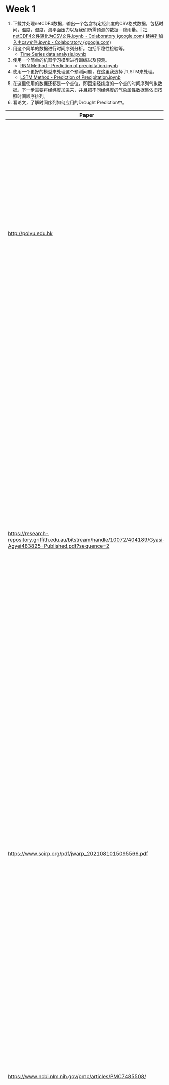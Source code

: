 # Week 1

1. 下载并处理netCDF4数据，输出一个包含特定经纬度的CSV格式数据，包括时间，温度，湿度，海平面压力以及我们所需预测的数据—降雨量。|
[把netCDF4文件转化为CSV文件.ipynb - Colaboratory (google.com)](https://colab.research.google.com/drive/1mOIKYZ4DrjF4IH5llI0KKn68sRWawW6p)
[替换列加入主csv文件.ipynb - Colaboratory (google.com)](https://colab.research.google.com/drive/1oySrXdK_yOxM0cGow9rHRk-zMchCL_oz)
2. 用这个简单的数据进行时间序列分析。包括平稳性检验等。
    - [Time Series data analysis.ipynb](https://colab.research.google.com/drive/1hu2gfUGSKEyGV9r5K6kG7mlPpKVz3aD7#scrollTo=ae4i6KHH211z)
3. 使用一个简单的机器学习模型进行训练以及预测。 
    - [RNN Method - Prediction of precipitation.ipynb](https://colab.research.google.com/drive/1JQJJaEqXEAFCjlkjuqsEx0Zn1ykAdDhi#scrollTo=umofRzBWlcsw)
4. 使用一个更好的模型来处理这个预测问题，在这里我选择了LSTM来处理。
    - [LSTM Method - Prediction of Precipitation.ipynb](https://colab.research.google.com/drive/1HE52cH7wIfjQl64MekuAGvopxx2SQtmu#scrollTo=ZlFnxgpCGl1j&uniqifier=1)
5. 在这里使用的数据还都是一个点位，即固定经纬度的一个点的时间序列气象数据。下一步需要将经纬度加进来，并且把不同经纬度的气象属性数据集依旧按照时间顺序排列。
6. 看论文，了解时间序列如何应用的Drought Prediction中。

| Paper | Summary |
| --- | --- |
| http://polyu.edu.hk | 1. 本文研究涉及两个时间序列，一个与 SPI 月度干旱指数数据相关，另一个与 SPI 参数的六个月数据相关。并且设计了不同的差分时间序列（包括季节性，非季节性，以及混合差分以形成新的时间序列）.2. This research utilizes ARIMA models and their general form, multiplicative seasonal ARIMA, to predict the drought index. Using assess metrics including: correlation coefficient (R),RMSE and MAE. 3. 一些小概念：Standardized Precipitation Index，Time Series Stationarity |
| https://research-repository.griffith.edu.au/bitstream/handle/10072/404189/Gyasi-Agyei483825-Published.pdf?sequence=2 | 1. 在这项研究中，建议将机器学习与标准化降水蒸散指数 (SPEI) 相结合，以分析 1980 年至 2019 年中国青藏高原代表性案例研究中的干旱情况。2. Four machine learning models of Random Forest (RF), the Extreme Gradient Boost (XGB), the Convolutional neural network (CNN) and the Long-term short memory (LSTM) 并比较这些模型在 SPEI 预测中的准确性和稳定性，并根据预测准确性选择最佳模型。3. 一些小概念：SPEI, Total Drought Duration (TDD), Drought Severity (DS), drought peak (DP) and Spatial Extent of Drought (SEoD)which were analyzed for specific drought events, Taylor diagrams4. 实验中首先将时间序列数据进行归一化，然后分别用RF, XGB, CNN 和LSTM的方法在七个气候输入组合的数据集分别训练模型。5. 评价指标: Nash–Sutcliffe model efficiency coefficient (NSE), MSE, MAE, mean bias error (MBE) and R. |
| https://www.scirp.org/pdf/jwarp_2021081015095566.pdf | 1. 本研究提出并评估了新开发的准确预测模型，该模型利用各种水文、气象和地质水文参数，以及使用具有各种预测提前期的人工神经网络 (ANN) 模型. 本研究的主要重点是构建并验证预测各种干旱情景的可行性和似是而非的准确性，包括次区域尺度的气象、水文和农业干旱情景。2. 干旱指标：PDSI、SPI、SMI 和 ENSO，文中均有简介3. 利用时间序列神经网络作为未来干旱预报情景的预测工具。特别是，具有外部输入的非线性自回归 (NARX) 模型被用作首选的神经网络工具。该模型在其过程中同时使用时间序列和回归分析。并用MSE来作为评估指标。 |
| https://www.ncbi.nlm.nih.gov/pmc/articles/PMC7485508/ | 1. Propose an ensemble approach for monthly drought prediction and to define and examine wet/dry events.2. Ensemble models are divided into three categories based on several weighting techniques that are the EEDP, WEDP and CEDP model.3. 干旱是根据三个集合模型预测的，即等集合干旱预测（EEDP），加权集合干旱预测 (WEDP) 和条件集合干旱预测 (CEDP) 模型。4. 评估指标：MAE, MSE, RMSE, MAPE, NRMSE, AB test |
| https://link.springer.com/article/10.1007/s12652-022-03701-7 | 1. 本文介绍了一种新的混合智能模型，即用于短期气象干旱预报的卷积长短期记忆（CNN-LSTM）的开发和验证程序。CNN-LSTM将长短期记忆（LSTM）网络与卷积神经网络（CNN）作为特征提取器进行偶联。2. 在这项研究中，对3个月的SPEI（SPEI-3）和6个月的SPEI（SPEI-6）进行了建模和预测，时间为一个月的提前期。使用自相关函数（ACF）和部分自相关函数（PACF）确定最佳输入向量（最佳滞后）。以经典的ANN和遗传编程（GP）技术为基准，以及两种深度学习技术，即LSTM和CNN，作为基线，用于对相关的预测场景进行建模3. 评估指标：including absolute error measures(RMSE, MAE) , best-fit goodness (NSE: Nash–Sutcliffe coefficient, and WI: Willmott's index)4. 也是使用SPEI作为衡量干旱的 |- 这几篇文章中了解到包括干旱指标（PDSI、SPI、SMI 和 ENSO，SPEI等），一些可以应用在气象数据中的模型（包括传统时间序列方法，AR，ARMA，ARIMA等和与机器学习深度学习相结合的时间序列方法ANN，RNN，LSTM，CNN-LSTM，Transformer等），以及评估模型效果的指标（MAE, MSE, RMSE, MAPE, NRMSE, AB test）。- 在文章对气象数据的预处理中，我们可以了解到以下常见的时间序列分析。1. 类似于引导策略搜索[(23) Physics-Guided AI for Learning Spatiotemporal Dynamics - YouTube](https://www.youtube.com/watch?v=eGz2y3DB_Sw)2. 简单了解了Transformer的架构以及其与RNN的区别。

## 时间序列处理的一些统计模型

1. **AR（自回归模型）**：自回归模型假设当前的值可以由过去的几个值线性表示。例如，一个AR(1)模型表示当前值是上一个值的函数，一个AR(2)模型表示当前值是过去两个值的函数，以此类推。具体来说，一个AR(p)模型可以表示为：
    
    Yt = c + φ1*Yt-1 + φ2*Yt-2 + ... + φp*Yt-p + εt
    
    其中，Yt是当前值，Yt-1是前一期的值，以此类推，c是常数，φ1到φp是参数，εt是误差项。
    
2. **MA（移动平均模型）**：移动平均模型假设当前值是过去误差项的线性组合。例如，一个MA(1)模型表示当前值是上一个误差项的函数，一个MA(2)模型表示当前值是过去两个误差项的函数，以此类推。具体来说，一个MA(q)模型可以表示为：
    
    Yt = µ + εt + θ1*εt-1 + θ2*εt-2 + ... + θq*εt-q
    
    其中，Yt是当前值，εt是当前误差项，εt-1是前一期的误差项，以此类推，µ是常数，θ1到θq是参数。误差项通常是通过最小化预测值和实际观察值之间的差异（例如，通过最小化均方误差）来估计的。
    
3. **ARMA（自回归移动平均模型）**：自回归移动平均模型是AR和MA模型的结合。它假设当前值既依赖于过去的值，也依赖于过去的误差项。一个ARMA(p, q)模型可以表示为：
    
    Yt = c + φ1*Yt-1 + ... + φp*Yt-p + εt + θ1*εt-1 + ... + θq*εt-q
    
4. **ARIMA（自回归集成移动平均模型）**：自回归集成移动平均模型是ARMA模型的扩展，它增加了一个集成部分来处理非平稳时间序列。ARIMA模型首先对原始数据进行差分操作，以得到平稳时间序列，然后在平稳时间序列上应用ARMA模型。一个ARIMA(p, d, q)模型表示对原始数据进行d阶差分后，得到的平稳时间序列满足ARMA(p, q)模型。

这些模型都有其适用的场景和限制，选择哪种模型取决于你的数据和你的研究问题。例如，AR模型通常用于处理具有滞后关系的数据，MA模型则适合处理噪声或震荡较大的数据，ARMA和ARIMA模型则可以处理更复杂的情况。

AR、MA、ARMA和ARIMA模型的参数通常通过最大似然估计法进行估计，这需要使用专门的统计软件或包，如R的**`forecast`**包或Python的**`statsmodels`**库。

这些模型的预测性能需要通过适当的模型验证和预测误差度量来评估，例如均方误差（MSE）、均方根误差（RMSE）或平均绝对误差（MAE）等。

值得注意的是，这些模型都基于一些假设，例如，误差项通常假设为独立同分布（i.i.d.），并且通常假设为正态分布。在应用这些模型之前，应检查这些假设是否成立。如果假设不成立，可能需要对数据进行适当的转换，例如对数转换或Box-Cox转换等。

另外，虽然AR、MA、ARMA和ARIMA模型在许多情况下都非常有用，但在一些复杂的情况下，可能需要使用更复杂的模型，例如，季节ARIMA模型、状态空间模型、或基于机器学习的预测模型等。

## 时间序列预测问题的一些机器学习，深度学习模型

1. **长短期记忆网络（LSTM）**：LSTM是一种特殊类型的循环神经网络（RNN），它能够学习并记住长期序列的信息。LSTM解决了传统RNN在处理长序列时出现的梯度消失问题。在时间序列预测中，LSTM能够记住过去的信息并利用这些信息对未来进行预测。
2. **门控循环单元（GRU）**：GRU是另一种特殊类型的RNN，它类似于LSTM但是结构更简单。GRU也能处理长序列，但是它将LSTM的遗忘门和输入门合并成一个“更新门”。虽然GRU的参数少于LSTM，但在某些任务上，GRU的性能与LSTM相当。
3. **序列到序列模型（Seq2Seq）**：Seq2Seq模型是一种使用RNN（如LSTM或GRU）进行编码和解码的模型，主要用于机器翻译、问答系统等任务。在时间序列预测中，Seq2Seq模型可以将一段时间序列数据（例如过去几天的销售数据）编码为固定长度的向量，然后将这个向量解码为未来的预测（例如未来几天的销售量）。
4. **一维卷积神经网络（1D-CNN）**：1D-CNN是卷积神经网络的一种变体，它在一维空间（即时间轴）上进行卷积操作。1D-CNN可以学习时间序列数据的局部模式，并能够处理长度可变的序列。在时间序列预测任务中，1D-CNN可以捕捉到一段时间窗口内的模式，并用这些模式进行未来的预测。
5. **DeepAR**
    
    DeepAR 是 Amazon Web Services (AWS) 提供的一种预测模型，它使用循环神经网络 (RNN) 来处理大规模、复杂的时间序列数据。DeepAR 能够处理各种时间序列数据，并且可以利用已有的历史数据来进行预测。这种模型对于解决复杂的时间序列问题，如股票价格预测、销售量预测、电力需求预测等非常有用。
    
    在 DeepAR 模型中，使用循环神经网络 (RNN) 学习历史时间序列数据的模式，并基于这些模式预测未来的数据点。RNN 是一种神经网络，可以记住先前输入的信息，这对于处理时间序列数据非常有用，因为时间序列数据的当前值往往与过去的值有关。
    
    DeepAR 还提供了一种处理缺失值和附加时间序列特征的方法。这使得它可以更好地处理现实世界的复杂时间序列问题，因为这些问题通常会包含缺失的数据点或者有额外的信息可以帮助进行预测。
    

## Some Concept

- SPEI
    
    标准化蒸发降水指数（Standardized Precipitation Evapotranspiration Index，简称SPEI）是一种用于评估干旱程度的指标。SPEI综合考虑了降水和蒸发两个因素，因此它不仅能反映降水的变化，还能反映温度和其他气候因素对蒸发的影响，从而更全面地评估干旱的程度。
    
    SPEI的计算方法如下：
    
    1. 首先，计算每个时间段（例如每月或每年）的蒸发降水差（即降水量减去蒸发量）。
    2. 然后，将蒸发降水差转换为概率分布，通常使用Gamma分布。
    3. 最后，将概率分布转换为标准正态分布，得到SPEI值。
    
    SPEI值的大小表示干旱的程度：正值表示湿润条件，负值表示干旱条件，值的绝对大小表示湿润或干旱的程度。例如，SPEI为-2表示严重干旱，SPEI为2表示严重湿润。
    
    SPEI可以计算不同的时间尺度，例如1个月，3个月，6个月，12个月等，以反映不同时间尺度上的干旱情况。例如，SPEI-3表示基于过去3个月的蒸发降水差计算的SPEI，它可以反映短期的干旱情况
    
- PACF
    
    偏自相关函数（Partial Autocorrelation Function，简称PACF）是时间序列分析中的一个重要概念。它用于描述一个时间序列中的观测值与其过去的观测值之间的关系，但是这种关系是在控制了其他过去观测值的影响之后的。
    
    具体来说，对于一个时间序列，其t时刻的观测值可能不仅与t-1时刻的观测值有关，还可能与t-2、t-3等更早的观测值有关。自相关函数（ACF）可以描述出t时刻的观测值与t-1、t-2、t-3等时刻的观测值之间的关系，但是这种关系中可能包含了一些间接的、通过其他过去观测值传递的影响。而偏自相关函数（PACF）则是在排除了这些间接影响之后，描述t时刻的观测值与t-1、t-2、t-3等时刻的观测值之间的直接关系。
    
    在实际应用中，PACF常常用于ARIMA模型等时间序列模型的建立。通过观察PACF的图形，可以帮助我们确定模型中的自回归项的阶数。例如，如果PACF在滞后k之后截尾（即从滞后k+1开始，所有的偏自相关系数都接近于0），那么我们可以考虑建立一个阶数为k的自回归模型。
    

## 数据处理pipeline

### Evaluation of Time Series Models in Simulating Different Monthly Scales of Drought Index for Improving Their Forecast Accuracy

1. **数据和研究区域**：文章首先选择了伊朗塞姆南市的气象数据作为研究对象，这些数据包括了从1973年到2020年的降雨统计数据。
2. **标准化降水指数（SPI）**：文章使用了标准化降水指数（SPI）来度量干旱。SPI是通过比较观测到的降水量和长期平均降水量来计算的。文章中详细解释了如何计算SPI，并给出了相关的公式。
3. **时间序列模型**：文章使用了ARIMA模型和它的一般形式，乘法季节性ARIMA，来预测干旱指数。文章中详细解释了如何选择最佳的模型，并给出了相关的公式。
4. **模型评估**：文章使用了不同的评估标准，如相关系数（R），均方根误差（RMSE），和平均绝对误差（MAE）来评估和分析模型的结果。
5. **模型预测**：在选择了最佳的模型后，文章使用了这个模型来预测未来24个月的干旱指数。文章中给出了预测结果的图表，并对结果进行了分析。
6. **观测和预测的干旱特性比较**：文章还比较了观测到的和预测的干旱特性，包括干旱的严重性，持续时间，和强度。
7. **结论**：文章的结论部分总结了研究的主要发现，并提出了对未来研究的建议。

### Estimation of SPEI Meteorological Drought using Machine Learning Algorithms

这篇文章的整体研究流程（pipeline）如下：

1. **数据获取和处理**：从中国国家气象数据共享平台获取气候变量数据，包括每日降水量、温度、太阳辐射、日照小时数、2米处的风速和相对湿度等。然后，使用Penman-Monteith（PM）方程计算参考蒸发散热（ET0）。接着，开发不同时间尺度的SPEI指数，通过n月的移动和来聚合月气候水平衡系列。
2. **SPEI计算**：计算月水平衡（Di），这是月降水量（Pi）和月潜在蒸发散热（PETi）之间的差值。然后，这些值在感兴趣的时间尺度上进行聚合。使用三参数对数逻辑概率分布来拟合D系列。
3. **机器学习模型训练和预测**：使用四种机器学习模型（XGB，RF，LSTM和CNN）来估计3个月和6个月时间尺度的SPEI。这些模型的训练和预测过程包括数据预处理、模型训练、模型优化和预测等步骤。
4. **干旱特性分析**：分析干旱的特性，包括总干旱持续时间（TDD）、干旱严重性（DS）、干旱峰值（DP）和干旱的空间范围（SEoD）。
5. **主成分分析（PCA）**：使用主成分分析（PCA）来识别干旱共变性的子区域模式。PCA可以区域化干旱的空间模式，反映了青藏高原气候的高时间变异性。

### Prediction of Impending Drought Scenarios Based on Surface and Subsurface Parameters in a Selected Region of Tropical Queensland, Australia

这篇文章是利用的ARIMA与ANN

1. **数据收集**：收集各种水文、气象和地下水参数，包括降水数据、标准降水指数（SPI）、土壤湿度指数（SMI）等。
2. **模型选择和训练**：选择并训练适合的模型，包括ARIMA模型和人工神经网络（ANN）模型。这些模型可以通过计算机编程自动生成。
3. **模型预测**：使用训练好的模型进行预测。例如，预测未来几个月的干旱指数，预测地表和地下水储量水平等。
4. **结果分析**：对预测结果进行分析，比较预测值和实际值，评估模型的准确性。如果预测结果不理想，可能需要考虑更多的参数，或者使用更大的数据集进行训练。
5. **模型优化**：根据结果分析，对模型进行优化。例如，如果发现预测结果有较大的误差，可能需要调整模型的参数，或者尝试使用其他的模型。
6. **模型应用**：将优化后的模型应用于实际问题，例如干旱的预测和管理。

### Monthly drought prediction based on ensemble models

在这篇文章中对与气象数据的处理可以借鉴，可以将数据集简化。这个过程的目的是将多个气候指数简化为一个单一的指数，以便更容易地进行干旱预测。这个单一的指数（ICP）包含了所有气候指数的信息，但是通过线性回归模型的权重分配，更重要的气候指数会对ICP有更大的影响。

1. **选择气候指数并简化为综合气候预测指数（ICP）**：首先，研究人员选择了一些气候指数，这些指数是关于气候条件的数据，如降雨量、温度等。然后，他们使用了一种叫做线性回归的统计方法，将这些指数简化为一个单一的指数，称为综合气候预测指数（ICP）。
    1. **选择气候指数**：研究人员选择了与目标月份降水量强相关的气候指数。这些气候指数可能包括海洋表面温度、大气压力等多个因素。
    2. **通过线性回归模型分配权重**：研究人员使用线性回归模型为这些气候指数分配权重。线性回归模型是一种统计学上的预测分析方法，可以用来量化两个或多个变量之间的关系。在这个过程中，每个气候指数都被赋予一个权重，这个权重反映了该指数对目标变量（即预测的降水量）的影响程度。
    3. **简化为综合气候预测指数（ICP）**：通过线性回归模型，研究人员将这些气候指数简化为一个单一的综合气候预测指数（ICP）。这个ICP是通过将每个气候指数乘以其相应的权重，然后将结果相加得到的。
2. **加权集合干旱预测（WEDP）模型的权重分配**：在这个步骤中，研究人员使用了一种方法来确定每个集合成员（也就是每个预测模型）在最终预测中的重要性。他们使用了两种方法来分配这些权重：传统权重（TW）和加权自助重采样（WBR）。
3. **条件集合干旱预测（CEDP）模型的边缘分布拟合**：在这个步骤中，研究人员使用了一种叫做对数正态分布的统计模型，来描述观测的ICP和P4;5;6（这是另一种气候指数）的分布。他们使用了一种叫做最大似然估计（MLE）的方法来估计这个模型的参数。
4. **生成条件集合干旱成员**：在这个步骤中，研究人员使用了适合的概率分布的累积分布函数（CDF）来生成1000个条件集合干旱成员。然后，他们取这1000个成员的平均值，得到了最终的干旱预测（CEDP）。
5. **测试预测的准确性和不确定性**：最后，研究人员使用了一些度量（如MSE、RMSE、MAE和NRMSE）来测试他们的预测有多准确，以及预测的不确定性有多大。

### A novel intelligent deep learning predictive model for meteorological drought forecasting

本文整体思路为

1. **数据收集**：研究人员收集了土耳其安卡拉省两个气象站（Beypazari和Nallihan）的气象数据，包括降水和温度时间序列。
2. **计算SPEI**：使用这些数据，研究人员计算了三个月和六个月的标准化蒸发降水指数（SPEI-3和SPEI-6）。SPEI是一个综合考虑了降水和蒸发的干旱指数。
3. **确定输入向量**：研究人员使用自相关函数（ACF）和偏自相关函数（PACF）分析确定了最佳的输入向量。ACF和PACF是时间序列分析中的工具，用于识别数据中的模式和结构。
4. **模型训练**：研究人员使用了一种名为CNN-LSTM的深度学习模型进行训练。这种模型结合了卷积神经网络（CNN）和长短期记忆网络（LSTM）的优点。CNN部分用于提取数据中的局部特征，而LSTM部分用于处理长距离的依赖关系。
    1. **卷积神经网络（CNN）**：CNN是一种深度学习模型，主要用于处理图像数据。CNN通过卷积层可以有效地提取局部特征，这对于处理时间序列数据也是非常有用的。在这个模型中，CNN部分被用作特征提取器，用于从原始数据中提取有用的特征。
    2. **长短期记忆网络（LSTM）**：LSTM是一种递归神经网络（RNN），它能够处理时间序列数据，捕捉长期依赖性。LSTM通过引入“门”结构，解决了传统RNN在处理长序列时容易出现的梯度消失和梯度爆炸问题。在这个模型中，LSTM部分被用于处理时间依赖性，用于从提取的特征中预测未来的干旱情况。
    
    这个模型被用于预测多时段干旱指数，特别是在土耳其安卡拉省的两个案例研究点上的三个月和六个月标准化蒸发降水指数（SPEI-3和SPEI-6）。通过统计精度度量、图形检查以及与基准模型（包括遗传编程、人工神经网络、LSTM和CNN）的比较来验证模型的效率。
    
5. **模型验证**：研究人员使用了统计精度度量、图形检查和与基准模型（包括遗传编程、人工神经网络、LSTM和CNN）的比较来验证所提出模型的效率。
6. **结果分析**：研究人员分析了模型的预测结果，并与其他模型进行了比较。结果显示，CNN-LSTM在所有基准测试中表现最好。

## 一些有关时间序列的包

1. tsfresh

[tsfresh — tsfresh 0.20.0.post0.dev20+ge93c796 documentation](https://tsfresh.readthedocs.io/)

*"Time Series Feature extraction based on scalable hypothesis tests"*.

The package provides systematic time-series feature extraction by combining established algorithms from statistics, time-series analysis, signal processing, and nonlinear dynamics with a robust feature selection algorithm. In this context, the term *time-series* is interpreted in the broadest possible sense, such that any types of sampled data or even event sequences can be characterised.

1. tsai

Time series Timeseries Deep Learning Machine Learning Pytorch fastai | State-of-the-art Deep Learning library for Time Series and Sequences in Pytorch / fastai

[https://github.com/timeseriesAI/tsai](https://github.com/timeseriesAI/tsai)

1. featuretools

[Featuretools](https://www.featuretools.com/)是一个用于自动化特征工程的python库

[https://github.com/alteryx/featuretools](https://github.com/alteryx/featuretools)

1. etna

ETNA是一个易于使用的时间序列预测框架。 它包括用于时间序列预处理、特征生成、 具有统一接口的各种预测模型 - 来自经典机器学习 到SOTA神经网络，模型组合方法和智能回溯测试。 ETNA旨在使时间序列的工作变得简单，高效和有趣。

[https://github.com/tinkoff-ai/etna](https://github.com/tinkoff-ai/etna)

1. darts

**Darts**是一个Python库，用于用户友好的预测和异常检测 在时间序列上。它包含多种型号，从经典的如ARIMA到 深度神经网络。预测模型都可以以相同的方式使用， 使用和函数，类似于scikit-learn。 该库还使回测模型变得容易， 结合多个模型的预测，并考虑外部数据。 Darts支持单变量和多变量时间序列和模型。 基于 ML 的模型可以在包含多个时间的潜在大型数据集上进行训练 系列，并且某些模型为概率预测提供了丰富的支持。

[https://github.com/unit8co/darts](https://github.com/unit8co/darts)

1. tslearn

用于 Python 中时间序列分析的机器学习工具包

[https://github.com/tslearn-team/tslearn](https://github.com/tslearn-team/tslearn)

1. sktime

具有时间序列的机器学习统一框架

[https://github.com/sktime/sktime](https://github.com/sktime/sktime)

1. pytorch-forcasting

PyTorch 预测是一个基于 *PyTorch* 的软件包，用于预测具有最先进的网络架构的时间序列。它提供了一个高级API，用于在熊猫数据帧上训练网络，并利用[PyTorch Lightning](https://pytorch-lightning.readthedocs.io/)在（多个）GPU，CPU上进行可扩展的训练和自动日志记录。

[https://github.com/jdb78/pytorch-forecasting](https://github.com/jdb78/pytorch-forecasting)
